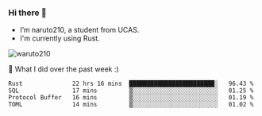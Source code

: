 ### Hi there 👋

- I’m naruto210, a student from UCAS.
- I'm currently using Rust.

<img src="https://komarev.com/ghpvc/?username=waruto210" alt="waruto210" />

🔭 What I did over the past week :)

<!--START_SECTION:waka-->
```text
Rust              22 hrs 16 mins  ████████████████████████░   96.43 % 
SQL               17 mins         ▒░░░░░░░░░░░░░░░░░░░░░░░░   01.25 % 
Protocol Buffer   16 mins         ▒░░░░░░░░░░░░░░░░░░░░░░░░   01.19 % 
TOML              14 mins         ▒░░░░░░░░░░░░░░░░░░░░░░░░   01.02 % 
```
<!--END_SECTION:waka-->
